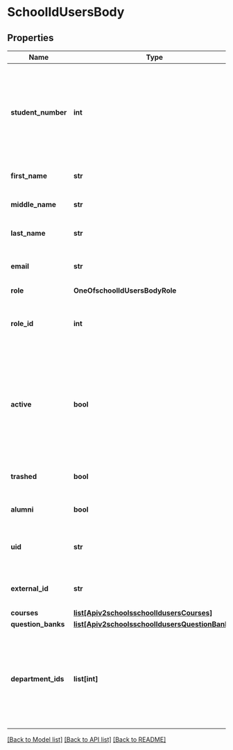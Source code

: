 # SchoolIdUsersBody

## Properties
Name | Type | Description | Notes
------------ | ------------- | ------------- | -------------
**student_number** | **int** | A unique set of numbers which is required for students (validated against the length set on the school) | [optional] 
**first_name** | **str** | The first name of a user | [optional] 
**middle_name** | **str** | The middle name of a user | [optional] 
**last_name** | **str** | The last name of a user | [optional] 
**email** | **str** | The email tied to the user account | 
**role** | **OneOfschoolIdUsersBodyRole** |  | [optional] 
**role_id** | **int** | A custom role id when using custom defined roles | [optional] 
**active** | **bool** | Displays whether a user is active, if false the user will be shown a screen telling them that their account is disabled | [optional] [default to True]
**trashed** | **bool** | Defines if a user has been soft deleted | [optional] [default to False]
**alumni** | **bool** | Defines if a user is an alumni | [optional] [default to False]
**uid** | **str** | A unique id for the user which is used for SSO | [optional] 
**external_id** | **str** | An external id to reference the user | [optional] 
**courses** | [**list[Apiv2schoolsschoolIdusersCourses]**](Apiv2schoolsschoolIdusersCourses.md) |  | [optional] 
**question_banks** | [**list[Apiv2schoolsschoolIdusersQuestionBanks]**](Apiv2schoolsschoolIdusersQuestionBanks.md) |  | [optional] 
**department_ids** | **list[int]** | An array of department ids which the user will be added to. This field is ignored for any role except operators | [optional] 

[[Back to Model list]](../README.md#documentation-for-models) [[Back to API list]](../README.md#documentation-for-api-endpoints) [[Back to README]](../README.md)

